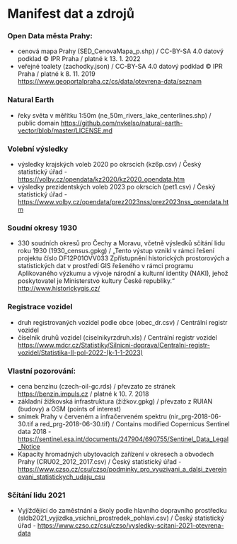 # Manifest dat a zdrojů

### Open Data města Prahy:
* cenová mapa Prahy (SED_CenovaMapa_p.shp) / CC-BY-SA 4.0 datový podklad © IPR Praha / platné k 13. 1. 2022
* veřejné toalety (zachodky.json) / CC-BY-SA 4.0 datový podklad © IPR Praha / platné k 8. 11. 2019
https://www.geoportalpraha.cz/cs/data/otevrena-data/seznam

### Natural Earth
* řeky světa v měřítku 1:50m (ne_50m_rivers_lake_centerlines.shp) / public domain https://github.com/nvkelso/natural-earth-vector/blob/master/LICENSE.md

### Volební výsledky
* výsledky krajských voleb 2020 po okrscích (kz6p.csv) / Český statistický úřad - https://volby.cz/opendata/kz2020/kz2020_opendata.htm
* výsledky prezidentských voleb 2023 po okrscích (pet1.csv) / Český statistický úřad - https://www.volby.cz/opendata/prez2023nss/prez2023nss_opendata.htm

### Soudní okresy 1930
* 330 soudních okresů pro Čechy a Moravu, včetně výsledků sčítání lidu roku 1930 (1930_census.gpkg) / 
„Tento výstup vznikl v rámci řešení projektu číslo DF12P01OVV033 Zpřístupnění historických prostorových a statistických dat v prostředí GIS řešeného v rámci programu Aplikovaného výzkumu a vývoje národní a kulturní identity (NAKI), jehož poskytovatel je Ministerstvo kultury České republiky.“
http://www.historickygis.cz/

### Registrace vozidel
* druh registrovaných vozidel podle obce (obec_dr.csv) / Centrální registr vozidel 
* číselník druhů vozidel (ciselnikyrzdruh.xls) / Centrální registr vozidel
https://www.mdcr.cz/Statistiky/Silnicni-doprava/Centralni-registr-vozidel/Statistika-II-pol-2022-(k-1-1-2023)

### Vlastní pozorování:
* cena benzínu (czech-oil-gc.rds) / převzato ze stránek https://benzin.impuls.cz / platné k 10. 7. 2018
* základní žižkovská infrastruktura (žižkov.gpkg) / převzato z RUIAN (budovy) a OSM (points of interest)
* snímek Prahy v červeném a infračerveném spektru (nir_prg-2018-06-30.tif a red_prg-2018-06-30.tif) / Contains modified Copernicus Sentinel data 2018 - https://sentinel.esa.int/documents/247904/690755/Sentinel_Data_Legal_Notice
* Kapacity hromadných ubytovacích zařízení v okresech a obvodech Prahy (CRU02_2012_2017.csv) / Český statistický úřad - https://www.czso.cz/csu/czso/podminky_pro_vyuzivani_a_dalsi_zverejnovani_statistickych_udaju_csu

### Sčítání lidu 2021
* Vyjíždějící do zaměstnání a školy podle hlavního dopravního prostředku (sldb2021_vyjizdka_vsichni_prostredek_pohlavi.csv) / Český statistický úřad - https://www.czso.cz/csu/czso/vysledky-scitani-2021-otevrena-data
